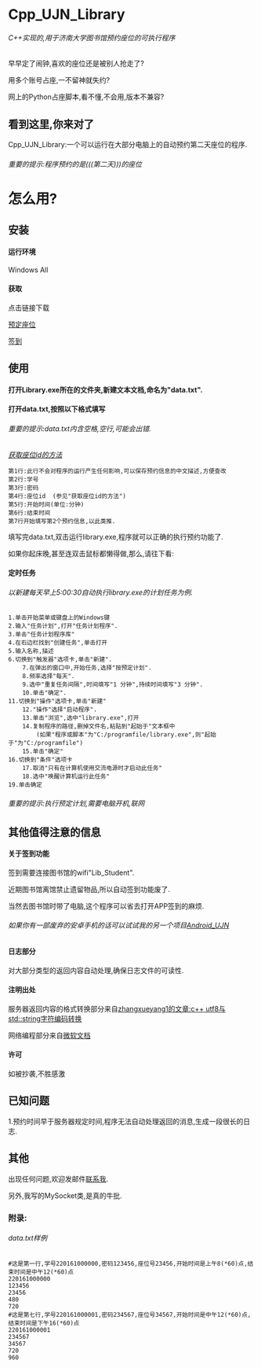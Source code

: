 # Cpp_UJN_Library
###### _C++实现的,用于济南大学图书馆预约座位的可执行程序_


早早定了闹钟,喜欢的座位还是被别人抢走了?

用多个账号占座,一不留神就失约?

网上的Python占座脚本,看不懂,不会用,版本不兼容?
## 看到这里,你来对了
Cpp_UJN_Library:一个可以运行在大部分电脑上的自动预约第二天座位的程序.
###### 重要的提示:程序预约的是(((第二天)))的座位
# 怎么用?
## 安装
#### 运行环境
Windows All
#### 获取
点击链接下载

[预定座位](https://raw.githubusercontent.com/cym2018/Cpp_UJN_Library/master/app/library.exe)

[签到](https://raw.githubusercontent.com/cym2018/Cpp_UJN_Library/master/app/checkin.exe)
## 使用
#### 打开Library.exe所在的文件夹,新建文本文档,命名为"data.txt".
#### 打开data.txt,按照以下格式填写
###### 重要的提示:data.txt内含空格,空行,可能会出错.
[_获取座位id的方法_]()
```
第1行:此行不会对程序的运行产生任何影响,可以保存预约信息的中文描述,方便查改
第2行:学号
第3行:密码
第4行:座位id  (参见"获取座位id的方法")
第5行:开始时间(单位:分钟)
第6行:结束时间
第7行开始填写第2个预约信息,以此类推.
```
填写完data.txt,双击运行library.exe,程序就可以正确的执行预约功能了.

如果你起床晚,甚至连双击鼠标都懒得做,那么,请往下看:
#### 定时任务
###### 以新建每天早上5:00:30自动执行library.exe的计划任务为例.
```
1.单击开始菜单或键盘上的Windows键
2.输入"任务计划",打开"任务计划程序".
3.单击"任务计划程序库"
4.在右边栏找到"创建任务",单击打开
5.输入名称,描述
6.切换到"触发器"选项卡,单击"新建".
	7.在弹出的窗口中,开始任务,选择"按预定计划".
	8.频率选择"每天".
	9.选中"重复任务间隔",时间填写"1 分钟",持续时间填写"3 分钟".
	10.单击"确定".
11.切换到"操作"选项卡,单击"新建"
	12."操作"选择"启动程序".
	13.单击"浏览",选中"library.exe",打开
	14.复制程序的路径,删掉文件名,粘贴到"起始于"文本框中
		(如果"程序或脚本"为"C:/programfile/library.exe",则"起始于"为"C:/programfile")
	15.单击"确定"
16.切换到"条件"选项卡
	17.取消"只有在计算机使用交流电源时才启动此任务"
	18.选中"唤醒计算机运行此任务"
19.单击确定
```
###### 重要的提示:执行预定计划,需要电脑开机,联网
## 其他值得注意的信息
#### 关于签到功能
签到需要连接图书馆的wifi"Lib_Student".

近期图书馆离馆禁止遗留物品,所以自动签到功能废了.

当然去图书馆时带了电脑,这个程序可以省去打开APP签到的麻烦.
###### 如果你有一部废弃的安卓手机的话可以试试我的另一个项目[Android_UJN]()
#### 日志部分
对大部分类型的返回内容自动处理,确保日志文件的可读性.
#### 注明出处
服务器返回内容的格式转换部分来自[zhangxueyang1的文章:c++ utf8与std::string字符编码转换](https://blog.csdn.net/zhangxueyang1/article/details/54178195)

网络编程部分来自[微软文档](https://docs.microsoft.com/zh-cn/windows/desktop/WinSock/windows-sockets-start-page-2)
#### 许可
如被抄袭,不胜感激
## 已知问题
1.预约时间早于服务器规定时间,程序无法自动处理返回的消息,生成一段很长的日志.
## 其他
出现任何问题,欢迎发邮件[联系我](cym2018.xyz@qq.com).

另外,我写的MySocket类,是真的牛批.











### 附录:
###### data.txt样例
```
#这是第一行,学号220161000000,密码123456,座位号23456,开始时间是上午8(*60)点,结束时间是中午12(*60)点
220161000000
123456
23456
480
720
#这是第七行,学号220161000001,密码234567,座位号34567,开始时间是中午12(*60)点,结束时间是下午16(*60)点
220161000001
234567
34567
720
960
```
